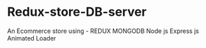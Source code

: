 # Redux-store-DB-server

An Ecommerce store using -
REDUX
MONGODB
Node js
Express js
Animated Loader
